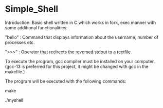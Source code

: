 # Simple_Shell
Introduction: Basic shell written in C which works in fork, exec manner with some additional functionalities: 


"bello" : Command that displays information about the username, number of processes etc.

">>>" : Operator that redirects the reversed stdout to a textfile.



To execute the program, gcc compiler must be installed on your computer. (gcc-13 is preferred for this project, it might be changed with gcc in the makefile.)


The program will be executed with the following commands:

  make
  
  ./myshell

  

